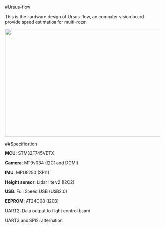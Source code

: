 #Ursus-flow

This is the hardware design of Ursus-flow, an computer vision board provide speed estimation for multi-rotor.

<img src="https://github.com/shengwen1997/ursus-flow-hardware/blob/master/materials/ursusflow.png?raw=true" width="610" height="350">

##Specification

**MCU**: STM32F745VETX

**Camera**: MT9v034 (I2C1 and DCMI)

**IMU**: MPU9250 (SPI1)

**Height sensor**: Lidar lite v2 (I2C2)

**USB**: Full Speed USB (USB2.0)

**EEPROM**: AT24C08 (I2C3)

UART2: Data output to flight control board

UART3 and SPI2: alternation
